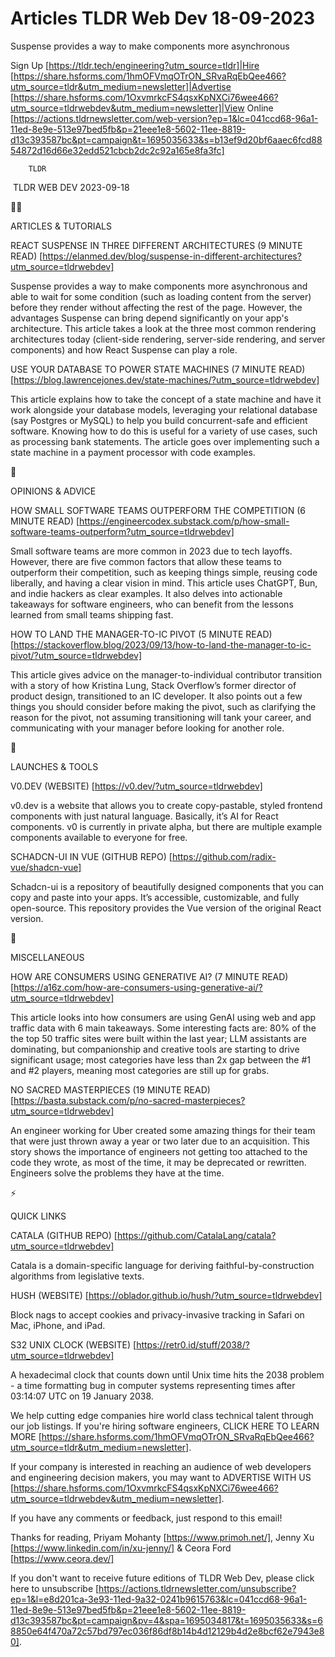 # Articles TLDR Web Dev 18-09-2023

Suspense provides a way to make components more asynchronous  

Sign Up [https://tldr.tech/engineering?utm_source=tldr]|Hire
[https://share.hsforms.com/1hmOFVmqOTrON_SRvaRqEbQee466?utm_source=tldr&utm_medium=newsletter]|Advertise
[https://share.hsforms.com/1OxvmrkcFS4qsxKpNXCi76wee466?utm_source=tldrwebdev&utm_medium=newsletter]|View
Online
[https://actions.tldrnewsletter.com/web-version?ep=1&lc=041ccd68-96a1-11ed-8e9e-513e97bed5fb&p=21eee1e8-5602-11ee-8819-d13c393587bc&pt=campaign&t=1695035633&s=b13ef9d20bf6aaec6fcd8854872d16d66e32edd521cbcb2dc2c92a165e8fa3fc]


		TLDR 

 TLDR WEB DEV 2023-09-18

🧑‍💻 

ARTICLES & TUTORIALS

REACT SUSPENSE IN THREE DIFFERENT ARCHITECTURES (9 MINUTE READ)
[https://elanmed.dev/blog/suspense-in-different-architectures?utm_source=tldrwebdev]


Suspense provides a way to make components more asynchronous and able
to wait for some condition (such as loading content from the server)
before they render without affecting the rest of the page. However,
the advantages Suspense can bring depend significantly on your app's
architecture. This article takes a look at the three most common
rendering architectures today (client-side rendering, server-side
rendering, and server components) and how React Suspense can play a
role. 

USE YOUR DATABASE TO POWER STATE MACHINES (7 MINUTE READ)
[https://blog.lawrencejones.dev/state-machines/?utm_source=tldrwebdev]


This article explains how to take the concept of a state machine and
have it work alongside your database models, leveraging your
relational database (say Postgres or MySQL) to help you build
concurrent-safe and efficient software. Knowing how to do this is
useful for a variety of use cases, such as processing bank statements.
The article goes over implementing such a state machine in a payment
processor with code examples. 

🧠 

OPINIONS & ADVICE

HOW SMALL SOFTWARE TEAMS OUTPERFORM THE COMPETITION (6 MINUTE READ)
[https://engineercodex.substack.com/p/how-small-software-teams-outperform?utm_source=tldrwebdev]

Small software teams are more common in 2023 due to tech layoffs.
However, there are five common factors that allow these teams to
outperform their competition, such as keeping things simple, reusing
code liberally, and having a clear vision in mind. This article uses
ChatGPT, Bun, and indie hackers as clear examples. It also delves into
actionable takeaways for software engineers, who can benefit from the
lessons learned from small teams shipping fast. 

HOW TO LAND THE MANAGER-TO-IC PIVOT (5 MINUTE READ)
[https://stackoverflow.blog/2023/09/13/how-to-land-the-manager-to-ic-pivot/?utm_source=tldrwebdev]


This article gives advice on the manager-to-individual contributor
transition with a story of how Kristina Lung, Stack Overflow’s
former director of product design, transitioned to an IC developer. It
also points out a few things you should consider before making the
pivot, such as clarifying the reason for the pivot, not assuming
transitioning will tank your career, and communicating with your
manager before looking for another role. 

🚀 

LAUNCHES & TOOLS

V0.DEV (WEBSITE) [https://v0.dev/?utm_source=tldrwebdev] 

v0.dev is a website that allows you to create copy-pastable, styled
frontend components with just natural language. Basically, it’s AI
for React components. v0 is currently in private alpha, but there are
multiple example components available to everyone for free. 

SCHADCN-UI IN VUE (GITHUB REPO)
[https://github.com/radix-vue/shadcn-vue] 

Schadcn-ui is a repository of beautifully designed components that you
can copy and paste into your apps. It’s accessible, customizable,
and fully open-source. This repository provides the Vue version of the
original React version. 

🎁 

MISCELLANEOUS

HOW ARE CONSUMERS USING GENERATIVE AI? (7 MINUTE READ)
[https://a16z.com/how-are-consumers-using-generative-ai/?utm_source=tldrwebdev]


This article looks into how consumers are using GenAI using web and
app traffic data with 6 main takeaways. Some interesting facts are:
80% of the the top 50 traffic sites were built within the last year;
LLM assistants are dominating, but companionship and creative tools
are starting to drive significant usage; most categories have less
than 2x gap between the #1 and #2 players, meaning most categories are
still up for grabs. 

NO SACRED MASTERPIECES (19 MINUTE READ)
[https://basta.substack.com/p/no-sacred-masterpieces?utm_source=tldrwebdev]


An engineer working for Uber created some amazing things for their
team that were just thrown away a year or two later due to an
acquisition. This story shows the importance of engineers not getting
too attached to the code they wrote, as most of the time, it may be
deprecated or rewritten. Engineers solve the problems they have at the
time. 

⚡ 

QUICK LINKS

CATALA (GITHUB REPO)
[https://github.com/CatalaLang/catala?utm_source=tldrwebdev] 

Catala is a domain-specific language for deriving
faithful-by-construction algorithms from legislative texts. 

HUSH (WEBSITE) [https://oblador.github.io/hush/?utm_source=tldrwebdev]


Block nags to accept cookies and privacy-invasive tracking in Safari
on Mac, iPhone, and iPad. 

S32 UNIX CLOCK (WEBSITE)
[https://retr0.id/stuff/2038/?utm_source=tldrwebdev] 

A hexadecimal clock that counts down until Unix time hits the 2038
problem - a time formatting bug in computer systems representing times
after 03:14:07 UTC on 19 January 2038. 

 We help cutting edge companies hire world class technical talent
through our job listings. If you're hiring software engineers, CLICK
HERE TO LEARN MORE
[https://share.hsforms.com/1hmOFVmqOTrON_SRvaRqEbQee466?utm_source=tldr&utm_medium=newsletter].


If your company is interested in reaching an audience of web
developers and engineering decision makers, you may want to ADVERTISE
WITH US
[https://share.hsforms.com/1OxvmrkcFS4qsxKpNXCi76wee466?utm_source=tldrwebdev&utm_medium=newsletter].


If you have any comments or feedback, just respond to this email! 

Thanks for reading, 
Priyam Mohanty [https://www.primoh.net/], Jenny Xu
[https://www.linkedin.com/in/xu-jenny/] & Ceora Ford
[https://www.ceora.dev/] 

If you don't want to receive future editions of TLDR Web Dev,
please click here to unsubscribe
[https://actions.tldrnewsletter.com/unsubscribe?ep=1&l=e8d201ca-3e93-11ed-9a32-0241b9615763&lc=041ccd68-96a1-11ed-8e9e-513e97bed5fb&p=21eee1e8-5602-11ee-8819-d13c393587bc&pt=campaign&pv=4&spa=1695034817&t=1695035633&s=68850e64f470a72c57bd797ec036f86df8b14b4d12129b4d2e8bcf62e7943e80].
